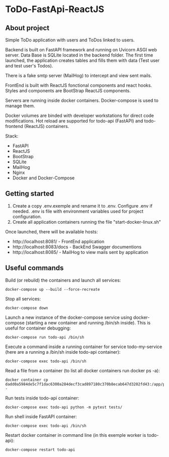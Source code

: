 # ToDo-FastApi-ReactJS

## About project

Simple ToDo application with users and ToDos linked to users.

Backend is built on FastAPI framework and running on Uvicorn ASGI web server. Data Base is SQLite located in the backend folder. The first time launched, the application creates tables and fills them with data (Test user and test user's Todos).

There is a fake smtp server (MailHog) to intercept and view sent mails.

FrontEnd is built with ReactJS fonctional components and react hooks. Styles and components are BootStrap ReactJS components.

Servers are running inside docker containers. Docker-compose is used to manage them.

Docker volumes are binded with developer workstations for direct code modifications. Hot reload are supported for todo-api (FastAPI) and todo-frontend (ReactJS) containers.

Stack:
- FastAPI
- ReactJS
- BootStrap
- SQLite
- MailHog
- Nginx
- Docker and Docker-Compose


## Getting started

1. Create a copy .env.exemple and rename it to .env. Configure .env if needed. .env is file with environment variables used for project configuration.
2. Create all application containers running the file "start-docker-linux.sh"

Once launched, there will be available hosts:
- http://localhost:8081/ - FrontEnd application
- http://localhost:8083/docs - BackEnd Swagger documentions
- http://localhost:8085/ - MailHog to view mails sent by application


## Useful commands

Build (or rebuild) the containers and launch all services:
```
docker-compose up --build --force-recreate
```

Stop all services:

```
docker-compose down
```
Launch a new instance of the docker-compose service using docker-compose (starting a new container and running /bin/sh inside). This is useful for container debugging:
```
docker-compose run todo-api /bin/sh
```
Execute a command inside a running container for service todo-my-service (here are a running a /bin/sh inside todo-api container):
```
docker-compose exec todo-api /bin/sh
```
Read a file from a container (to list all docker containers run docker ps -a):
```
docker container cp dadd0a5984de5c7f1dac6300a284decf3cad897180c370b8ecab647d3202fd43:/app/package.json -
```
Run tests inside todo-api container:
```
docker-compose exec todo-api python -m pytest tests/
```
Run shell inside FastAPI container:
```
docker-compose exec todo-api /bin/sh
```
Restart docker container in command line (in this exemple worker is todo-api):
```
docker-compose restart todo-api
```